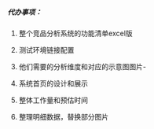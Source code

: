 ##### 代办事项：

1. 整个竞品分析系统的功能清单excel版  

2. 测试环境链接配置  

3. 他们需要的分析维度和对应的示意图图片-

4. 系统首页的设计和展示 

5. 整体工作量和预估时间  

6. 整理明细数据，替换部分图片

   

